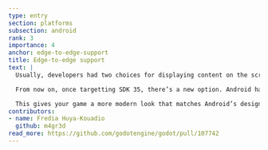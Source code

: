 ```yaml
---
type: entry
section: platforms
subsection: android
rank: 3
importance: 4
anchor: edge-to-edge-support
title: Edge-to-edge support
text: |
  Usually, developers had two choices for displaying content on the screen: either their app leaves the top and bottom areas for the system status and navigation bars, or their app could go full-screen, reclaiming all the space without displaying these bars.

  From now on, once targetting SDK 35, there’s a new option. Android has a new feature called ["edge-to-edge"](https://developer.android.com/develop/ui/views/layout/edge-to-edge) display. It offers the developers the ability to draw on the entire screen, as if it was fullscreen, but with system bar overlays.

  This gives your game a more modern look that matches Android’s design style.
contributors:
- name: Fredia Huya-Kouadio
  github: m4gr3d
read_more: https://github.com/godotengine/godot/pull/107742
---
```

